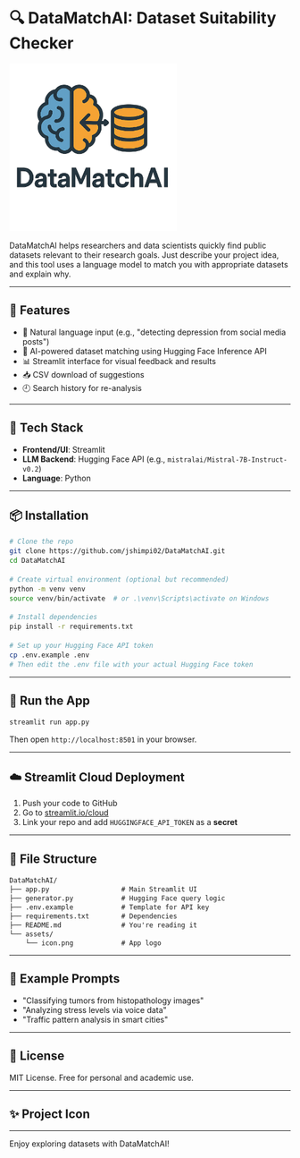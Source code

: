 # 🔍 DataMatchAI: Dataset Suitability Checker
<img src="logo.png" alt="DataMatchAI logo" width="300"/>

DataMatchAI helps researchers and data scientists quickly find public datasets relevant to their research goals. Just describe your project idea, and this tool uses a language model to match you with appropriate datasets and explain why.

---

## 🚀 Features
- 🔎 Natural language input (e.g., "detecting depression from social media posts")
- 🤖 AI-powered dataset matching using Hugging Face Inference API
- 📊 Streamlit interface for visual feedback and results
- 📥 CSV download of suggestions
- 🕘 Search history for re-analysis

---

## 🧰 Tech Stack
- **Frontend/UI**: Streamlit
- **LLM Backend**: Hugging Face API (e.g., `mistralai/Mistral-7B-Instruct-v0.2`)
- **Language**: Python

---

## 📦 Installation

```bash
# Clone the repo
git clone https://github.com/jshimpi02/DataMatchAI.git
cd DataMatchAI

# Create virtual environment (optional but recommended)
python -m venv venv
source venv/bin/activate  # or .\venv\Scripts\activate on Windows

# Install dependencies
pip install -r requirements.txt

# Set up your Hugging Face API token
cp .env.example .env
# Then edit the .env file with your actual Hugging Face token
```

---

## 🧪 Run the App
```bash
streamlit run app.py
```
Then open `http://localhost:8501` in your browser.

---

## ☁️ Streamlit Cloud Deployment
1. Push your code to GitHub
2. Go to [streamlit.io/cloud](https://streamlit.io/cloud)
3. Link your repo and add `HUGGINGFACE_API_TOKEN` as a **secret**

---

## 📁 File Structure
```
DataMatchAI/
├── app.py                  # Main Streamlit UI
├── generator.py            # Hugging Face query logic
├── .env.example            # Template for API key
├── requirements.txt        # Dependencies
├── README.md               # You're reading it
└── assets/
    └── icon.png            # App logo
```

---

## 🧠 Example Prompts
- "Classifying tumors from histopathology images"
- "Analyzing stress levels via voice data"
- "Traffic pattern analysis in smart cities"

---

## 📜 License
MIT License. Free for personal and academic use.

---

## ✨ Project Icon


---

Enjoy exploring datasets with DataMatchAI!

